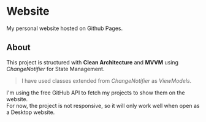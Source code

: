 # Website

My personal website hosted on Github Pages.

## About

This project is structured with **Clean Architecture** and **MVVM** using _ChangeNotifier_ for State Management.

> I have used classes extended from _ChangeNotifier_ as _ViewModels_.

I'm using the free GitHub API to fetch my projects to show them on the website.<br>
For now, the project is not responsive, so it will only work well when open as a Desktop website.
